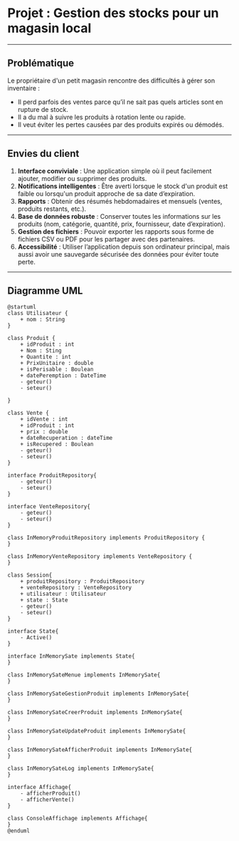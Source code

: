 # Projet : Gestion des stocks pour un magasin local

---

## Problématique
Le propriétaire d'un petit magasin rencontre des difficultés à gérer son inventaire :
- Il perd parfois des ventes parce qu’il ne sait pas quels articles sont en rupture de stock.
- Il a du mal à suivre les produits à rotation lente ou rapide.
- Il veut éviter les pertes causées par des produits expirés ou démodés.

---

## Envies du client
1. **Interface conviviale** : Une application simple où il peut facilement ajouter, modifier ou supprimer des produits.
2. **Notifications intelligentes** : Être averti lorsque le stock d'un produit est faible ou lorsqu'un produit approche de sa date d’expiration.
3. **Rapports** : Obtenir des résumés hebdomadaires et mensuels (ventes, produits restants, etc.).
4. **Base de données robuste** : Conserver toutes les informations sur les produits (nom, catégorie, quantité, prix, fournisseur, date d’expiration).
5. **Gestion des fichiers** : Pouvoir exporter les rapports sous forme de fichiers CSV ou PDF pour les partager avec des partenaires.
6. **Accessibilité** : Utiliser l’application depuis son ordinateur principal, mais aussi avoir une sauvegarde sécurisée des données pour éviter toute perte.

---

## Diagramme UML

```plantuml
@startuml
class Utilisateur {
    + nom : String
}

class Produit {
    + idProduit : int
    + Nom : Sting
    + Quantite : int
    + PrixUnitaire : double
    + isPerisable : Boulean
    + datePeremption : DateTime
    - geteur()
    - seteur()
    
}

class Vente {
    + idVente : int
    + idProduit : int
    + prix : double
    + dateRecuperation : dateTime
    + isRecupered : Boulean
    - geteur()
    - seteur()
}

interface ProduitRepository{
    - geteur()
    - seteur()
}

interface VenteRepository{
    - geteur()
    - seteur()
}

class InMemoryProduitRepository implements ProduitRepository {
}

class InMemoryVenteRepository implements VenteRepository {
}

class Session{
    + produitRepository : ProduitRepository
    + venteRepository : VenteRepository
    + utilisateur : Utilisateur
    + state : State
    - geteur()
    - seteur()
}

interface State{
    - Active()
}

interface InMemorySate implements State{
}

class InMemorySateMenue implements InMemorySate{
}

class InMemorySateGestionProduit implements InMemorySate{
}

class InMemorySateCreerProduit implements InMemorySate{
}

class InMemorySateUpdateProduit implements InMemorySate{
}

class InMemorySateAfficherProduit implements InMemorySate{
}

class InMemorySateLog implements InMemorySate{
}

interface Affichage{
    - afficherProduit()
    - afficherVente()
}

class ConsoleAffichage implements Affichage{
}
@enduml
```
